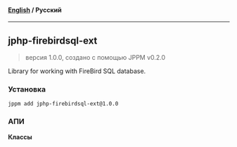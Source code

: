 #### [English](README.md) / **Русский**

---

## jphp-firebirdsql-ext
> версия 1.0.0, создано с помощью JPPM v0.2.0

Library for working with FireBird SQL database.

### Установка
```
jppm add jphp-firebirdsql-ext@1.0.0
```

### АПИ
**Классы**